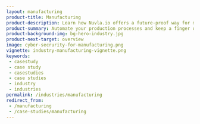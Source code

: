```yaml
---
layout: manufacturing
product-title: Manufacturing
product-description: Learn how Nuvla.io offers a future-proof way for manufacturers to monitor production and track assets.
product-summary: Automate your production processes and keep a finger on the pulse of your organisation.
product-background-img: bg-hero-industry.jpg
product-next-target: overview
image: cyber-secrurity-for-manufacturing.png
vignette: industry-manufacturing-vignette.png
keywords:
 - casestudy
 - case study
 - casestudies
 - case studies
 - industry
 - industries
permalink: /industries/manufacturing
redirect_from:
 - /manufacturing
 - /case-studies/manufacturing
---
```

